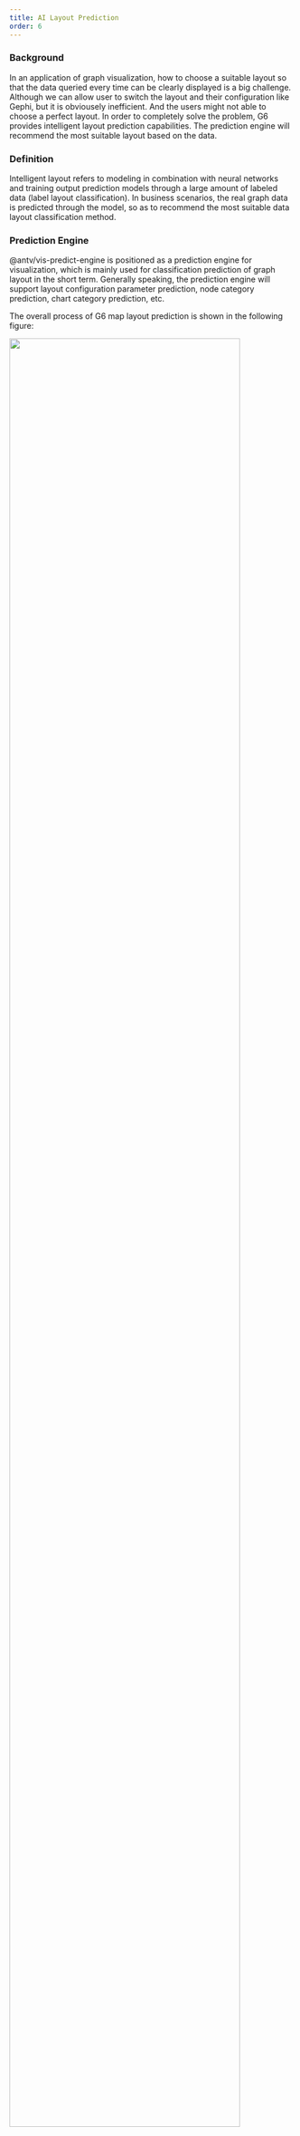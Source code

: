```yaml
---
title: AI Layout Prediction
order: 6
---
```


### Background

In an application of graph visualization, how to choose a suitable layout so that the data queried every time can be clearly displayed is a big challenge. Although we can allow user to switch the layout and their configuration like Gephi, but it is obviousely inefficient. And the users might not able to choose a perfect layout. In order to completely solve the problem, G6 provides intelligent layout prediction capabilities. The prediction engine will recommend the most suitable layout based on the data.

### Definition

Intelligent layout refers to modeling in combination with neural networks and training output prediction models through a large amount of labeled data (label layout classification). In business scenarios, the real graph data is predicted through the model, so as to recommend the most suitable data layout classification method.

### Prediction Engine

@antv/vis-predict-engine is positioned as a prediction engine for visualization, which is mainly used for classification prediction of graph layout in the short term. Generally speaking, the prediction engine will support layout configuration parameter prediction, node category prediction, chart category prediction, etc.

The overall process of G6 map layout prediction is shown in the following figure:

<img src='https://gw.alipayobjects.com/mdn/rms_f8c6a0/afts/img/A*6gsZTb6SvwYAAAAAAAAAAAAAARQnAQ' width='90%'>

### Usage

The AntV team encapsulated the ability of graph layout prediction into the NPM package @antv/vis-predict-engine, and used the predict method to predict the layout of the provided data. The basic usage is as follows:

```
import G6 from '@antv/g6'
import { GraphLayoutPredict } from '@antv/vis-predict-engine'
const data = {
    nodes: [],
  edges: []
}
// predictLayout indicates the predicted layout type, such as 'force' or 'radial'
// 'confidence' is the confidence of the prediction
const { predictLayout, confidence } = await GraphLayoutPredict.predict(data);
const graph = new G6.Graph({
    ... // other configurations
    layout: {
    type: predictLayout
  }
})
```

### Result

As shown in the figure below, in a medical and health map, the layout effect of "force" obtained by the intelligent layout prediction engine is the best, and the comparison experiment also meets expectations.

<img src='https://gw.alipayobjects.com/mdn/rms_f8c6a0/afts/img/A*9W-4S6WyouMAAAAAAAAAAAAAARQnAQ' width='90%'>
